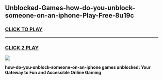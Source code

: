 
## Unblocked-Games-how-do-you-unblock-someone-on-an-iphone-Play-Free-8u19c
<h3>
<a href="https://premium76.site?title=how-do-you-unblock-someone-on-an-iphone&ref=12A">CLICK TO PLAY</a></h3>
<hr>

<h3>
<a href="https://premium76.site?title=how-do-you-unblock-someone-on-an-iphone&ref=12A">CLICK 2 PLAY</a>
  
</h3>

<a href="https://premium76.site?title=how-do-you-unblock-someone-on-an-iphone&ref=12A"><img src="https://clearcache.store/games.png"></a>


**how-do-you-unblock-someone-on-an-iphone games unblocked: Your Gateway to Fun and Accessible Online Gaming**
